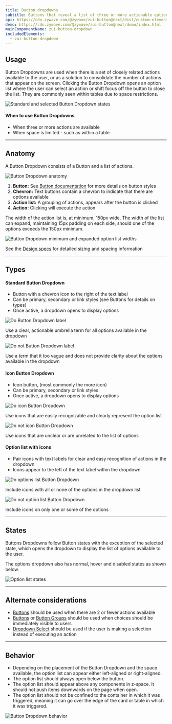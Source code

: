 ```yaml
---
title: Button dropdowns
subtitle: Buttons that reveal a list of three or more actionable options.
api: https://cdn.zywave.com/@zywave/zui-button@next/dist/custom-elements.json
demo: https://cdn.zywave.com/@zywave/zui-button@next/demo/index.html
mainComponentName: zui-button-dropdown
includedElements:
  - zui-button-dropdown
---
```

## Usage

Button Dropdowns are used when there is a set of closely related actions available to the user, or as a solution to consolidate the number of actions that appear on the screen. Clicking the Button Dropdown opens an option list where the user can select an action or shift focus off the button to close the list. They are commonly seen within tables due to space restrictions.

![Standard and selected Button Dropdown states](/images/button-dropdown_usage.svg)

<docs-spacer size="small"></docs-spacer>

#### When to use Button Dropdowns

* When three or more actions are available
* When space is limited - such as within a table  

- - -

## Anatomy

A  Button Dropdown consists of a Button and a list of actions. 

![Button Dropdown anatomy](/images/button-dropdown_anatomy.svg)

1. **Button:** See [Button documentation](/design-system/components/buttons) for more details on button styles
2. **Chevron:** Text buttons contain a chevron to indicate that there are options available
3. **Action list:** A grouping of actions, appears after the button is clicked
4. **Action:** Clicking will execute the action

<docs-spacer size="small"></docs-spacer>

The width of the action list is, at minimum, 150px wide. The width of the list can expand, maintaining 15px padding on each side, should one of the options exceeds the 150px minimum.   

![Button Dropdown minimum and expanded option list widths](/images/button-dropdown_list_width.svg)

See the [Design specs](https://xd.adobe.com/view/14c0f042-a5d0-446b-8baf-d47fd0be4e76-4193/) for detailed sizing and spacing information

- - -

## Types

#### Standard Button Dropdown

* Button with a chevron icon to the right of the text label
* Can be primary, secondary or link styles (see Buttons for details on types)
* Once active, a dropdown opens to display options  

<docs-grid columns="2">
  <div>

![Do Button Dropdown label](/images/standard_do.svg)

<docs-do>
Use a clear, actionable umbrella term for all options available in the dropdown

</docs-do>
  </div>
  <div>

![Do not Button Dropdown label](/images/standard_donot.svg)

<docs-do-not>
Use a term that it too vague and does not provide clarity about the options available in the dropdown 

</docs-do-not>
  </div>
  
</docs-grid>

<docs-spacer size="small"></docs-spacer>

#### Icon Button Dropdown

* Icon button, (most commonly the more icon)
* Can be primary, secondary or link styles
* Once active, a dropdown opens to display options 

<docs-grid columns="2">
  <div>

![Do icon Button Dropdown](/images/icon_do.svg)

<docs-do>

Use icons that are easily recognizable and clearly represent the option list 

</docs-do>
  </div>
  <div>

![Do not icon Button Dropdown](/images/icon_donot.svg)

<docs-do-not>
Use icons that are unclear or are unrelated to the list of options  

</docs-do-not>
  </div>
  
</docs-grid>

<docs-spacer size="small"></docs-spacer>

#### Option list with icons

* Pair icons with text labels for clear and easy recognition of actions in the dropdown
* Icons appear to the left of the text label within the dropdown

<docs-grid columns="2">
  <div>

![Do options list Button Dropdown](/images/options_do.svg)

<docs-do>

Include icons with all or none of the options in the dropdown list

</docs-do>
  </div>
  <div>

![Do not option list Button Dropdown](/images/options_donot.svg)

<docs-do-not>
Include icons on only one or some of the options 

</docs-do-not>
  </div>
  
</docs-grid>

- - -

## States

Buttons Dropdowns follow Button states with the exception of the selected state, which opens the dropdown to display the list of options available to the user. 

The options dropdown also has normal, hover and disabled states as shown below. 

![Option list states](/images/option_states.svg)

- - -

## Alternate considerations

* [Buttons](/design-system/components/buttons) should be used when there are 2 or fewer actions available 
* [Buttons](/design-system/components/buttons) or [Button Groups](/design-system/components/button-groups) should be used when choices should be immediately visible to users
* [Dropdown Select](/design-system/components/dropdown-select) should be used if the user is making a selection instead of executing an action

- - -

## Behavior

* Depending on the placement of the Button Dropdown and the space available, the option list can appear either left-aligned or right-aligned.
* The option list should always open below the button.
* The option list should appear above any components in z-space. It should not push items downwards on the page when open.
* The option list should not be confined to the container in which it was triggered, meaning it can go over the edge of the card or table in which it was triggered. 

![Button Dropdown behavior](/images/behavior.svg)